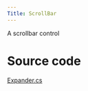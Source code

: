 ```yaml
---
Title: ScrollBar
---
```

A scrollbar control

# Source code
[Expander.cs](https://github.com/AvaloniaUI/Avalonia/blob/master/src/Avalonia.Controls/Primitives/ScrollBar.cs)


